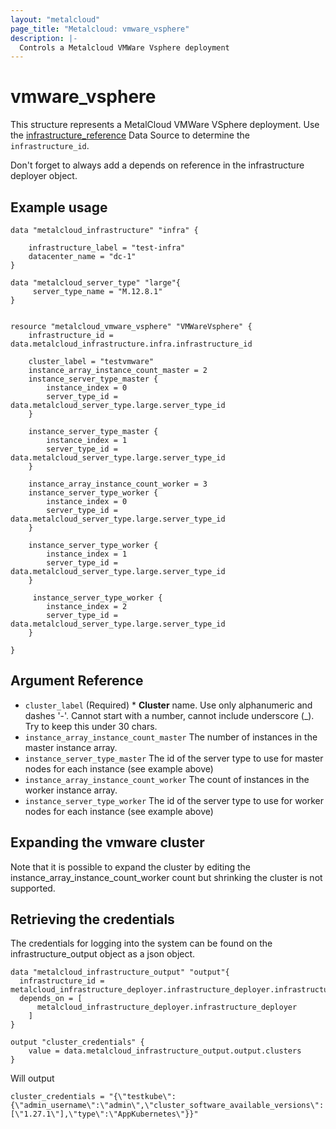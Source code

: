```yaml
---
layout: "metalcloud"
page_title: "Metalcloud: vmware_vsphere"
description: |-
  Controls a Metalcloud VMWare Vsphere deployment
---
```



# vmware_vsphere

This structure represents a MetalCloud VMWare VSphere deployment.  Use the [infrastructure_reference](../d/infrastructure_reference.md) Data Source to determine the `infrastructure_id`.

Don't forget to always add a depends on reference in the infrastructure deployer object.

## Example usage

```hcl
data "metalcloud_infrastructure" "infra" {
   
    infrastructure_label = "test-infra"
    datacenter_name = "dc-1" 
}

data "metalcloud_server_type" "large"{
     server_type_name = "M.12.8.1"
}


resource "metalcloud_vmware_vsphere" "VMWareVsphere" {
    infrastructure_id =  data.metalcloud_infrastructure.infra.infrastructure_id

    cluster_label = "testvmware"
    instance_array_instance_count_master = 2
    instance_server_type_master {
        instance_index = 0
        server_type_id = data.metalcloud_server_type.large.server_type_id
    }

    instance_server_type_master {
        instance_index = 1
        server_type_id = data.metalcloud_server_type.large.server_type_id
    }
    
    instance_array_instance_count_worker = 3
    instance_server_type_worker {
        instance_index = 0
        server_type_id = data.metalcloud_server_type.large.server_type_id
    }

    instance_server_type_worker {
        instance_index = 1
        server_type_id = data.metalcloud_server_type.large.server_type_id
    }

     instance_server_type_worker {
        instance_index = 2
        server_type_id = data.metalcloud_server_type.large.server_type_id
    }

}

```
## Argument Reference

* `cluster_label` (Required) *  **Cluster** name. Use only alphanumeric and dashes '-'. Cannot start with a number, cannot include underscore (_). Try to keep this under 30 chars.
* `instance_array_instance_count_master` The number of instances in the master instance array.
* `instance_server_type_master` The id of the server type to use for master nodes for each instance (see example above)
* `instance_array_instance_count_worker` The count of instances in the worker instance array.
* `instance_server_type_worker` The id of the server type to use for worker nodes for each instance (see example above)


## Expanding the vmware cluster

Note that it is possible to expand the cluster by editing the instance_array_instance_count_worker count but shrinking the cluster is not supported.

## Retrieving the credentials

The credentials for logging into the system can be found on the infrastructure_output object as a json object.

```hcl
data "metalcloud_infrastructure_output" "output"{
  infrastructure_id = metalcloud_infrastructure_deployer.infrastructure_deployer.infrastructure_id
  depends_on = [
      metalcloud_infrastructure_deployer.infrastructure_deployer
    ]
}

output "cluster_credentials" {
    value = data.metalcloud_infrastructure_output.output.clusters
}
```

Will output
```
cluster_credentials = "{\"testkube\":{\"admin_username\":\"admin\",\"cluster_software_available_versions\":[\"1.27.1\"],\"type\":\"AppKubernetes\"}}"
```